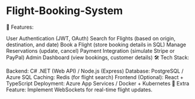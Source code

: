 # Flight-Booking-System
🔹 Features:

User Authentication (JWT, OAuth)
Search for Flights (based on origin, destination, and date)
Book a Flight (store booking details in SQL)
Manage Reservations (update, cancel)
Payment Integration (simulate Stripe or PayPal)
Admin Dashboard (view bookings, customer details)
🛠️ Tech Stack:

Backend: C# .NET (Web API) / Node.js (Express)
Database: PostgreSQL / Azure SQL
Caching: Redis (for flight search)
Frontend (Optional): React + TypeScript
Deployment: Azure App Services / Docker + Kubernetes
📌 Extra Feature: Implement WebSockets for real-time flight updates.
